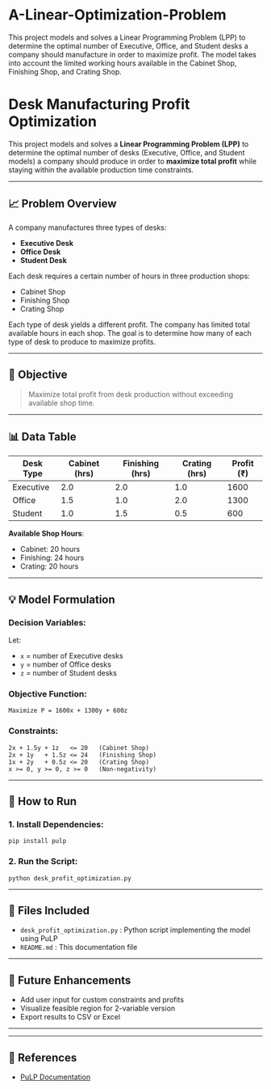 # A-Linear-Optimization-Problem
This project models and solves a Linear Programming Problem (LPP) to determine the optimal number of Executive, Office, and Student desks a company should manufacture in order to maximize profit. The model takes into account the limited working hours available in the Cabinet Shop, Finishing Shop, and Crating Shop.
# Desk Manufacturing Profit Optimization

This project models and solves a **Linear Programming Problem (LPP)** to determine the optimal number of desks (Executive, Office, and Student models) a company should produce in order to **maximize total profit** while staying within the available production time constraints.

---

## 📈 Problem Overview

A company manufactures three types of desks:

* **Executive Desk**
* **Office Desk**
* **Student Desk**

Each desk requires a certain number of hours in three production shops:

* Cabinet Shop
* Finishing Shop
* Crating Shop

Each type of desk yields a different profit. The company has limited total available hours in each shop. The goal is to determine how many of each type of desk to produce to maximize profits.

---

## 🎯 Objective

> Maximize total profit from desk production without exceeding available shop time.

---

## 📊 Data Table

| Desk Type | Cabinet (hrs) | Finishing (hrs) | Crating (hrs) | Profit (₹) |
| --------- | ------------- | --------------- | ------------- | ---------- |
| Executive | 2.0           | 2.0             | 1.0           | 1600       |
| Office    | 1.5           | 1.0             | 2.0           | 1300       |
| Student   | 1.0           | 1.5             | 0.5           | 600        |

**Available Shop Hours**:

* Cabinet: 20 hours
* Finishing: 24 hours
* Crating: 20 hours

---

## 💡 Model Formulation

### Decision Variables:

Let:

* `x` = number of Executive desks
* `y` = number of Office desks
* `z` = number of Student desks

### Objective Function:

```
Maximize P = 1600x + 1300y + 600z
```

### Constraints:

```
2x + 1.5y + 1z   <= 20   (Cabinet Shop)
2x + 1y   + 1.5z <= 24   (Finishing Shop)
1x + 2y   + 0.5z <= 20   (Crating Shop)
x >= 0, y >= 0, z >= 0   (Non-negativity)
```

---

## 🚀 How to Run

### 1. Install Dependencies:

```
pip install pulp
```

### 2. Run the Script:

```
python desk_profit_optimization.py
```

---

## 📁 Files Included

* `desk_profit_optimization.py` : Python script implementing the model using PuLP
* `README.md` : This documentation file

---

## 🚜 Future Enhancements

* Add user input for custom constraints and profits
* Visualize feasible region for 2-variable version
* Export results to CSV or Excel

---

---

## 📖 References

* [PuLP Documentation](https://coin-or.github.io/pulp/)
